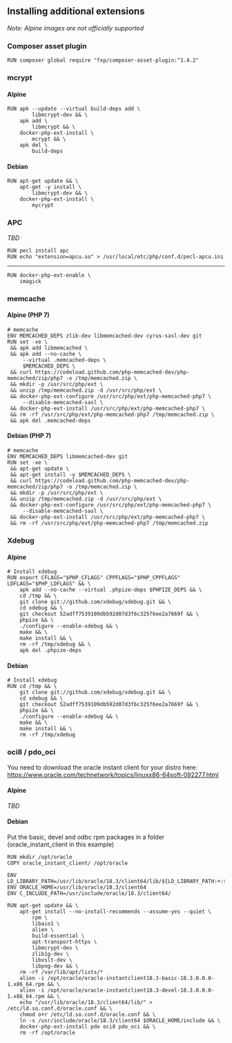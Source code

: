 ## Installing additional extensions

*Note: Alpine images are not officially supported*

### Composer asset plugin

    RUN composer global require "fxp/composer-asset-plugin:^1.4.2"

### mcrypt

#### Alpine

```
RUN apk --update --virtual build-deps add \
        libmcrypt-dev && \
    apk add \
        libmcrypt && \
    docker-php-ext-install \
        mcrypt && \
    apk del \
        build-deps            
```

#### Debian

```
RUN apt-get update && \
    apt-get -y install \
        libmcrypt-dev && \
    docker-php-ext-install \
        mycrypt        
```


### APC

*TBD*

    RUN pecl install apc
    RUN echo "extension=apcu.so" > /usr/local/etc/php/conf.d/pecl-apcu.ini

---

    RUN docker-php-ext-enable \
        imagick

### memcache

#### Alpine (PHP 7)

    # memcache
    ENV MEMCACHED_DEPS zlib-dev libmemcached-dev cyrus-sasl-dev git
    RUN set -xe \
     && apk add libmemcached \
     && apk add --no-cache \
         --virtual .memcached-deps \
         $MEMCACHED_DEPS \
     && curl https://codeload.github.com/php-memcached-dev/php-memcached/zip/php7 -o /tmp/memcached.zip \
     && mkdir -p /usr/src/php/ext \
     && unzip /tmp/memcached.zip -d /usr/src/php/ext \
     && docker-php-ext-configure /usr/src/php/ext/php-memcached-php7 \
         --disable-memcached-sasl \
     && docker-php-ext-install /usr/src/php/ext/php-memcached-php7 \
     && rm -rf /usr/src/php/ext/php-memcached-php7 /tmp/memcached.zip \
     && apk del .memcached-deps

#### Debian (PHP 7)     
     
    # memcache
    ENV MEMCACHED_DEPS libmemcached-dev git
    RUN set -xe \
     && apt-get update \
     && apt-get install -y $MEMCACHED_DEPS \
     && curl https://codeload.github.com/php-memcached-dev/php-memcached/zip/php7 -o /tmp/memcached.zip \
     && mkdir -p /usr/src/php/ext \
     && unzip /tmp/memcached.zip -d /usr/src/php/ext \
     && docker-php-ext-configure /usr/src/php/ext/php-memcached-php7 \
         --disable-memcached-sasl \
     && docker-php-ext-install /usr/src/php/ext/php-memcached-php7 \
     && rm -rf /usr/src/php/ext/php-memcached-php7 /tmp/memcached.zip
     
### Xdebug

#### Alpine

    # Install xdebug
    RUN export CFLAGS="$PHP_CFLAGS" CPPFLAGS="$PHP_CPPFLAGS" LDFLAGS="$PHP_LDFLAGS" && \
        apk add --no-cache --virtual .phpize-deps $PHPIZE_DEPS && \
        cd /tmp && \
        git clone git://github.com/xdebug/xdebug.git && \
        cd xdebug && \
        git checkout 52adff7539109db592d07d3f6c325f6ee2a7669f && \
        phpize && \
        ./configure --enable-xdebug && \
        make && \
        make install && \
        rm -rf /tmp/xdebug && \
        apk del .phpize-deps
        
#### Debian

    # Install xdebug
    RUN cd /tmp && \
        git clone git://github.com/xdebug/xdebug.git && \
        cd xdebug && \
        git checkout 52adff7539109db592d07d3f6c325f6ee2a7669f && \
        phpize && \
        ./configure --enable-xdebug && \
        make && \
        make install && \
        rm -rf /tmp/xdebug        
        
### oci8 / pdo_oci
You need to download the oracle instant client for your distro here: https://www.oracle.com/technetwork/topics/linuxx86-64soft-092277.html
#### Alpine
*TBD*
#### Debian
Put the basic, devel and odbc rpm packages in a folder (oracle_instant_client in this example)

    RUN mkdir /opt/oracle
    COPY oracle_instant_client/ /opt/oracle

    ENV LD_LIBRARY_PATH=/usr/lib/oracle/18.3/client64/lib/${LD_LIBRARY_PATH:+:$LD_LIBRARY_PATH}
    ENV ORACLE_HOME=/usr/lib/oracle/18.3/client64
    ENV C_INCLUDE_PATH=/usr/include/oracle/18.3/client64/
    
    RUN apt-get update && \
        apt-get install --no-install-recommends --assume-yes --quiet \
            rpm \
            libaio1 \
            alien \
            build-essential \
            apt-transport-https \
            libmcrypt-dev \
            zlib1g-dev \
            libxslt-dev \
            libpng-dev && \
        rm -rf /var/lib/apt/lists/*
        alien -i /opt/oracle/oracle-instantclient18.3-basic-18.3.0.0.0-1.x86_64.rpm && \
        alien -i /opt/oracle/oracle-instantclient18.3-devel-18.3.0.0.0-1.x86_64.rpm && \
        echo "/usr/lib/oracle/18.3/client64/lib/" > /etc/ld.so.conf.d/oracle.conf && \
        chmod o+r /etc/ld.so.conf.d/oracle.conf && \
        ln -s /usr/include/oracle/18.3/client64 $ORACLE_HOME/include && \
        docker-php-ext-install pdo oci8 pdo_oci && \
        rm -rf /opt/oracle

